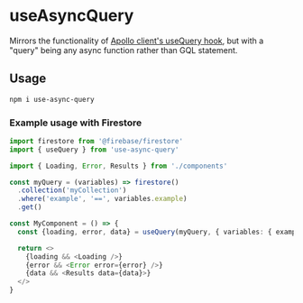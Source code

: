 # useAsyncQuery

Mirrors the functionality of
[Apollo client's useQuery hook](https://www.apollographql.com/docs/react/data/queries/#usequery-api),
but with a "query" being any async function rather than GQL statement.

## Usage

```sh
npm i use-async-query
```

### Example usage with Firestore

```ts
import firestore from '@firebase/firestore'
import { useQuery } from 'use-async-query'

import { Loading, Error, Results } from './components'

const myQuery = (variables) => firestore()
  .collection('myCollection')
  .where('example', '==', variables.example)
  .get()

const MyComponent = () => {
  const {loading, error, data} = useQuery(myQuery, { variables: { example: 'test' }})

  return <>
    {loading && <Loading />}
    {error && <Error error={error} />}
    {data && <Results data={data}>}
  </>
}
```
